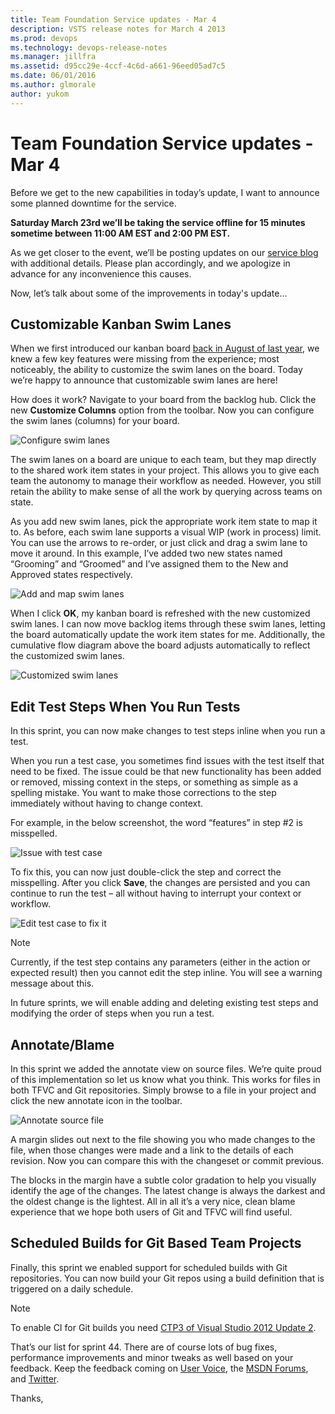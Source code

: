 ```yaml
---
title: Team Foundation Service updates - Mar 4
description: VSTS release notes for March 4 2013
ms.prod: devops
ms.technology: devops-release-notes
ms.manager: jillfra
ms.assetid: d95cc29e-4ccf-4c6d-a661-96eed05ad7c5
ms.date: 06/01/2016
ms.author: glmorale
author: yukom
---
```


# Team Foundation Service updates - Mar 4

Before we get to the new capabilities in today’s update, I want to announce some planned downtime for the service.

**Saturday March 23rd we’ll be taking the service offline for 15 minutes sometime between 11:00 AM EST and 2:00 PM EST.**

As we get closer to the event, we’ll be posting updates on our [service blog](https://devblogs.microsoft.com/devops/) with additional details. Please plan accordingly, and we apologize in advance for any inconvenience this causes.

Now, let’s talk about some of the improvements in today's update…

## Customizable Kanban Swim Lanes

When we first introduced our kanban board [back in August of last year](https://devblogs.microsoft.com/bharry/introducing-kanban/), we knew a few key features were missing from the experience; most noticeably, the ability to customize the swim lanes on the board. Today we’re happy to announce that customizable swim lanes are here!

How does it work? Navigate to your board from the backlog hub. Click the new **Customize Columns** option from the toolbar. Now you can configure the swim lanes (columns) for your board.

![Configure swim lanes](_img/3_4_01.png)

The swim lanes on a board are unique to each team, but they map directly to the shared work item states in your project. This allows you to give each team the autonomy to manage their workflow as needed. However, you still retain the ability to make sense of all the work by querying across teams on state.

As you add new swim lanes, pick the appropriate work item state to map it to. As before, each swim lane supports a visual WIP (work in process) limit. You can use the arrows to re-order, or just click and drag a swim lane to move it around. In this example, I’ve added two new states named “Grooming” and “Groomed” and I’ve assigned them to the New and Approved states respectively.

![Add and map swim lanes](_img/3_4_02.png)

When I click **OK**, my kanban board is refreshed with the new customized swim lanes. I can now move backlog items through these swim lanes, letting the board automatically update the work item states for me. Additionally, the cumulative flow diagram above the board adjusts automatically to reflect the customized swim lanes.

![Customized swim lanes](_img/3_4_03.png)

## Edit Test Steps When You Run Tests

In this sprint, you can now make changes to test steps inline when you run a test.

When you run a test case, you sometimes find issues with the test itself that need to be fixed. The issue could be that new functionality has been added or removed, missing context in the steps, or something as simple as a spelling mistake. You want to make those corrections to the step immediately without having to change context.

For example, in the below screenshot, the word “features” in step #2 is misspelled.

![Issue with test case](_img/3_4_04.png)

To fix this, you can now just double-click the step and correct the misspelling. After you click **Save**, the changes are persisted and you can continue to run the test – all without having to interrupt your context or workflow.

![Edit test case to fix it](_img/3_4_05.png)

> [!NOTE]
> Currently, if the test step contains any parameters (either in the action or expected result) then you cannot edit the step inline. You will see a warning message about this.

In future sprints, we will enable adding and deleting existing test steps and modifying the order of steps when you run a test.

## Annotate/Blame

In this sprint we added the annotate view on source files. We’re quite proud of this implementation so let us know what you think. This works for files in both TFVC and Git repositories. Simply browse to a file in your project and click the new annotate icon in the toolbar.

![Annotate source file](_img/3_4_06.png)

A margin slides out next to the file showing you who made changes to the file, when those changes were made and a link to the details of each revision. Now you can compare this with the changeset or commit previous.

The blocks in the margin have a subtle color gradation to help you visually identify the age of the changes. The latest change is always the darkest and the oldest change is the lightest. All in all it’s a very nice, clean blame experience that we hope both users of Git and TFVC will find useful.

## Scheduled Builds for Git Based Team Projects

Finally, this sprint we enabled support for scheduled builds with Git repositories. You can now build your Git repos using a build definition that is triggered on a daily schedule.

> [!NOTE]
> To enable CI for Git builds you need [CTP3 of Visual Studio 2012 Update 2](/visualstudio/releasenotes/vs2012-update2-vs).

That’s our list for sprint 44. There are of course lots of bug fixes, performance improvements and minor tweaks as well based on your feedback. Keep the feedback coming on [User Voice](https://visualstudio.uservoice.com/forums/330519-vso), the [MSDN Forums](https://social.msdn.microsoft.com/Forums/TFService/threads), and [Twitter](https://twitter.com/search?q=%23tfservice).

Thanks,
